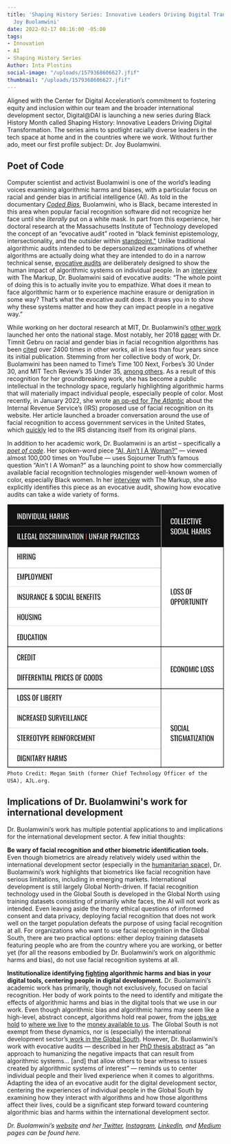 ```yaml
---
title: 'Shaping History Series: Innovative Leaders Driving Digital Transformation—Dr.
  Joy Buolamwini'
date: 2022-02-17 08:16:00 -05:00
tags:
- Innovation
- AI
- Shaping History Series
Author: Inta Plostins
social-image: "/uploads/1579368606627.jfif"
thumbnail: "/uploads/1579368606627.jfif"
---
```


Aligned with the Center for Digital Acceleration’s commitment to fostering equity and inclusion within our team and the broader international development sector, Digital@DAI is launching a new series during Black History Month called Shaping History: Innovative Leaders Driving Digital Transformation. The series aims to spotlight racially diverse leaders in the tech space at home and in the countries where we work. Without further ado, meet our first profile subject: Dr. Joy Buolamwini.

<!--more-->

## Poet of Code

Computer scientist and activist Buolamwini is one of the world’s leading voices examining algorithmic harms and biases, with a particular focus on racial and gender bias in artificial intelligence (AI). As told in the documentary *[Coded Bias](https://www.netflix.com/title/81328723)*,  Buolamwini, who is Black, became interested in this area when popular facial recognition software did not recognize her face until she *literally* put on a white mask. In part from this experience, her doctoral research at the Massachusetts Institute of Technology developed the concept of an “evocative audit” rooted in “black feminist epistemology, intersectionality, and the outsider within [standpoint."](https://www.media.mit.edu/events/joy-buolamwini-defense/) Unlike traditional algorithmic audits intended to be depersonalized examinations of whether algorithms are actually doing what they are intended to do in a narrow technical sense, [evocative audits](https://ethanzuckerman.com/2021/10/07/hope-and-joy/) are deliberately designed to show the human impact of algorithmic systems on individual people. In an [interview](https://www.getrevue.co/profile/themarkup/issues/is-the-face-the-final-frontier-of-privacy-1000994) with The Markup, Dr. Buolamwini said of evocative audits: “The whole point of doing this is to actually invite you to empathize. What does it mean to face algorithmic harm or to experience machine erasure or denigration in some way? That’s what the evocative audit does. It draws you in to show why these systems matter and how they can impact people in a negative way.”

While working on her doctoral research at MIT, Dr. Buolamwini’s [other work](https://poetofcode.com/research/) launched her onto the national stage. Most notably, her 2018 [paper](https://dam-prod.media.mit.edu/x/2018/02/06/Gender%20Shades%20Intersectional%20Accuracy%20Disparities.pdf) with Dr. Timnit Gebru on racial and gender bias in facial recognition algorithms has been [cited](https://scholar.google.com/scholar?cites=14954608238029559254&as_sdt=40000005&sciodt=0,22&hl=en) over 2400 times in other works, all in less than four years since its initial publication. Stemming from her collective body of work, Dr. Buolamwini has been named to Time’s Time 100 Next, Forbes’s 30 Under 30, and MIT Tech Review’s 35 Under 35, [among others](https://poetofcode.com/about/). As a result of this recognition for her groundbreaking work, she has become a public intellectual in the technology space, regularly highlighting algorithmic harms that will materially impact individual people, especially people of color. Most recently, in January 2022, she wrote [an op-ed for ](https://www.theatlantic.com/ideas/archive/2022/01/irs-should-stop-using-facial-recognition/621386/)*[The Atlantic](https://www.theatlantic.com/ideas/archive/2022/01/irs-should-stop-using-facial-recognition/621386/)* about the Internal Revenue Service’s (IRS) proposed use of facial recognition on its website. Her article launched a broader conversation around the use of facial recognition to access government services in the United States, which [quickly](https://www.npr.org/2022/02/07/1078024597/want-information-from-the-irs-for-some-the-agency-wants-a-selfie) led to the IRS distancing itself from its original plans.

In addition to her academic work, Dr. Buolamwini is an artist – specifically a *[poet of code](https://poetofcode.com/art/)*. Her spoken-word piece [“AI, Ain’t I A Woman?”](https://www.youtube.com/watch?v=QxuyfWoVV98) — viewed almost 100,000 times on YouTube — uses Sojourner Truth’s famous question “Ain’t I A Woman?” as a launching point to show how commercially available facial recognition technologies misgender well-known women of color, especially Black women. In her [interview](https://www.getrevue.co/profile/themarkup/issues/is-the-face-the-final-frontier-of-privacy-1000994) with The Markup, she also explicitly identifies this piece as an evocative audit, showing how evocative audits can take a wide variety of forms.

![poet of code.jpg](/uploads/poet%20of%20code.jpg)\
`Photo Credit: Megan Smith (former Chief Technology Officer of the USA), AJL.org.`

## Implications of Dr. Buolamwini's work for international development

Dr. Buolamwini’s work has multiple potential applications to and implications for the international development sector. A few initial thoughts:

**Be wary of facial recognition and other biometric identification tools.** Even though biometrics are already relatively widely used within the international development sector (especially in the [humanitarian space](https://blogs.icrc.org/law-and-policy/2021/09/02/biometrics-humanitarian-delicate-balance/)), Dr. Buolamwini’s work highlights that biometrics like facial recognition have serious limitations, including in emerging markets. International development is still largely Global North-driven. If facial recognition technology used in the Global South is developed in the Global North using training datasets consisting of primarily white faces, the AI will not work as intended. Even leaving aside the thorny ethical questions of informed consent and data privacy, deploying facial recognition that does not work well on the target population defeats the purpose of using facial recognition at all. For organizations who want to use facial recognition in the Global South, there are two practical options: either deploy training datasets featuring people who are from the country where you are working, or better yet (for all the reasons embodied by Dr. Buolamwini’s work on algorithmic harms and bias), do not use facial recognition systems at all.

**Institutionalize identifying [fighting](https://dai-global-digital.com/algorithms-in-development.html) algorithmic harms and bias in your digital tools, centering people in digital development.** Dr. Buolamwini’s academic work has primarily, though not exclusively, focused on facial recognition. Her body of work points to the need to identify and mitigate the effects of algorithmic harms and bias in the digital tools that we use in our work. Even though algorithmic bias and algorithmic harms may seem like a high-level, abstract concept, algorithms hold real power, from the [jobs we hold](https://hbr.org/2019/05/all-the-ways-hiring-algorithms-can-introduce-bias) to [where we live](https://www.newamerica.org/oti/blog/huds-new-rule-paves-the-way-for-rampant-algorithmic-discrimination-in-housing-decisions/) to the [money available to us](https://hai.stanford.edu/news/how-flawed-data-aggravates-inequality-credit#:\~:text=It's%20not%20that%20the%20credit,borrowers%20have%20limited%20credit%20histories.). The Global South is not exempt from these dynamics, nor is (especially) the international development sector’s[ work in the Global South](https://www.worldbank.org/en/events/2021/10/24/algorithmic-racial-bias-a-development-challenge). However, Dr. Buolamwini’s work with evocative audits — described in her [PhD thesis abstract](https://www.media.mit.edu/events/joy-buolamwini-defense/) as “an approach to humanizing the negative impacts that can result from algorithmic systems… \[and\] that allow others to bear witness to issues created by algorithmic systems of interest” — reminds us to center individual people and their lived experience when it comes to algorithms. Adapting the idea of an evocative audit for the digital development sector, centering the experiences of individual people in the Global South by examining how they interact with algorithms and how those algorithms affect their lives, could be a significant step forward toward countering algorithmic bias and harms within the international development sector.

*Dr. Buolamwini’s [website](https://www.poetofcode.com/) and her[ Twitter](https://twitter.com/jovialjoy), [Instagram](https://www.instagram.com/joyfulcode/), [LinkedIn](https://www.linkedin.com/in/buolamwini/), and [Medium](https://medium.com/@Joy.Buolamwini) pages can be found here.*